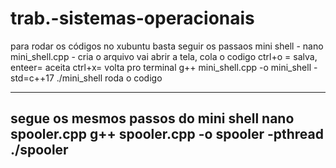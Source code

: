 # trab.-sistemas-operacionais
para rodar os códigos no xubuntu basta seguir os passaos
mini shell - 
nano mini_shell.cpp - cria o arquivo vai abrir a tela, cola o codigo ctrl+o = salva, enteer= aceita ctrl+x= volta pro terminal
g++ mini_shell.cpp -o mini_shell -std=c++17 
./mini_shell roda o codigo

-----------------------------------
segue os mesmos passos do mini shell
nano spooler.cpp
g++ spooler.cpp -o spooler -pthread
./spooler
 ------------------------------------

 

